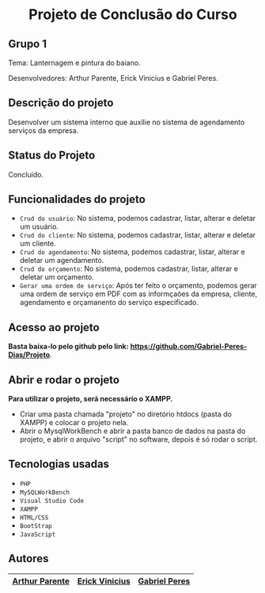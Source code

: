 <h1 align="center"> Projeto de Conclusão do Curso </h1>

## Grupo 1

Tema: Lanternagem e pintura do baiano.

Desenvolvedores: Arthur Parente, Erick Vinicius e Gabriel Peres.

## Descrição do projeto

Desenvolver um sistema interno que auxilie no sistema de agendamento serviços da empresa.

## Status do Projeto

Concluído.

## Funcionalidades do projeto

- `Crud do usuário`: No sistema, podemos cadastrar, listar, alterar e deletar um usuário.
- `Crud do cliente`: No sistema, podemos cadastrar, listar, alterar e deletar um cliente.
- `Crud do agendamento`: No sistema, podemos cadastrar, listar, alterar e deletar um agendamento.
- `Crud do orçamento`: No sistema, podemos cadastrar, listar, alterar e deletar um orçamento.
- `Gerar uma ordem de serviço`: Após ter feito o orçamento, podemos gerar uma ordem de serviço em PDF com as informçaões da empresa, cliente, agendamento e orçamanento do serviço especificado.

## Acesso ao projeto

**Basta baixa-lo pelo github pelo link: https://github.com/Gabriel-Peres-Dias/Projeto**.

## Abrir e rodar o projeto

**Para utilizar o projeto, será necessário o XAMPP.**
- Criar uma pasta chamada "projeto" no diretório htdocs (pasta do XAMPP) e colocar o projeto nela.
- Abrir o MysqlWorkBench e abrir a pasta banco de dados na pasta do projeto, e abrir o arquivo "script" no software, depois é só rodar o script.

## Tecnologias usadas

- `PHP`
- `MySQLWorkBench`
- `Visual Studio Code`
- `XAMPP`
- `HTML/CSS`
- `BootStrap`
- `JavaScript`

## Autores

| [Arthur Parente</sub>](https://github.com/arthurparente26) | [Erick Vinicius</sub>](https://github.com/ViiniVinicin) | [Gabriel Peres</sub>](https://github.com/Gabriel-Peres-Dias) |
| :--------------------------------------------------------: | :-----------------------------------------------------: | :----------------------------------------------------------: |
